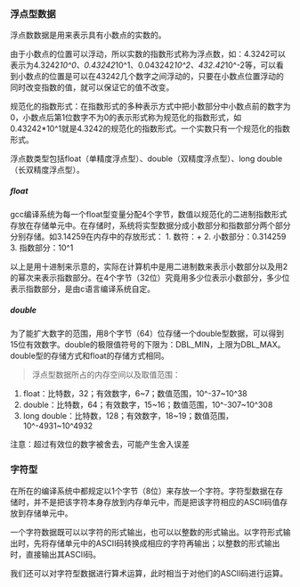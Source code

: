### 浮点型数据

浮点数数据是用来表示具有小数点的实数的。

由于小数点的位置可以浮动，所以实数的指数形式称为浮点数，如：4.3242可以表示为4.3242*10^0、0.43242*10^1、0.043242*10^2、432.42*10^-2等，可以看到小数点的位置是可以在43242几个数字之间浮动的，只要在小数点位置浮动的同时改变指数的值，就可以保证它的值不改变。

规范化的指数形式：在指数形式的多种表示方式中把小数部分中小数点前的数字为0，小数点后第1位数字不为0的表示形式称为规范化的指数形式，如0.43242*10^1就是4.3242的规范化的指数形式。一个实数只有一个规范化的指数形式。

浮点数类型包括float（单精度浮点型）、double（双精度浮点型）、long double（长双精度浮点型）。

##### float

gcc编译系统为每一个float型变量分配4个字节，数值以规范化的二进制指数形式存放在存储单元中。在存储时，系统将实型数据分成小数部分和指数部分两个部分分别存储。如3.14259在内存中的存放形式：
	1. 数符：+
	2. 小数部分：0.314259
	3. 指数部分：10^1

以上是用十进制来示意的，实际在计算机中是用二进制数来表示小数部分以及用2的幂次来表示指数部分。在4个字节（32位）究竟用多少位表示小数部分，多少位表示指数部分，是由c语言编译系统自定。

##### double

为了能扩大数字的范围，用8个字节（64）位存储一个double型数据，可以得到15位有效数字。double的极限值符号的下限为：DBL_MIN，上限为DBL_MAX。double型的存储方式和float的存储方式相同。


> 浮点型数据所占的内存空间以及取值范围：

1. float：比特数，32；有效数字，6~7；数值范围，10^-37~10^38
2. double：比特数，64；有效数字，15~16；数值范围，10^-307~10^308
3. long double：比特数，128；有效数字，18~19；数值范围，10^-4931~10^4932

注意：超过有效位的数字被舍去，可能产生舍入误差


### 字符型

在所在的编译系统中都规定以1个字节（8位）来存放一个字符。字符型数据在存储时，并不是把该字符本身存放到内存单元中，而是把该字符相应的ASCII码值存放到存储单元中。

一个字符数据既可以以字符的形式输出，也可以以整数的形式输出。以字符形式输出时，先将存储单元中的ASCII码转换成相应的字符再输出；以整数的形式输出时，直接输出其ASCII码。

我们还可以对字符型数据进行算术运算，此时相当于对他们的ASCII码进行运算。
